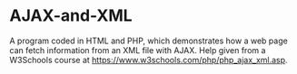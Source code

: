 # AJAX-and-XML
A program coded in HTML and PHP, which demonstrates how a web page can fetch information from an XML file with AJAX. Help given from a W3Schools course at https://www.w3schools.com/php/php_ajax_xml.asp.
